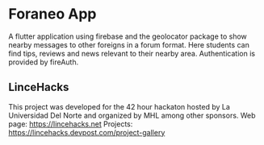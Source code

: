 # Foraneo App

A flutter application using firebase and the geolocator package to show nearby messages to other foreigns in a forum format. Here students can find tips, reviews and news relevant to their nearby area. Authentication is provided by fireAuth.

## LinceHacks

This project was developed for the 42 hour hackaton hosted by La Universidad Del Norte and organized by MHL among other sponsors.
Web page: https://lincehacks.net
Projects: https://lincehacks.devpost.com/project-gallery
